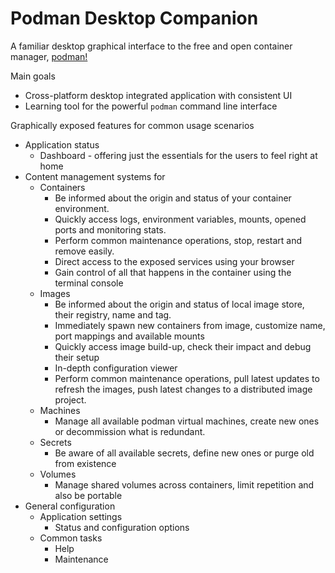 # Podman Desktop Companion

A familiar desktop graphical interface to the free and open container manager, [podman!](https://podman.io/)

Main goals

* Cross-platform desktop integrated application with consistent UI
* Learning tool for the powerful `podman` command line interface

Graphically exposed features for common usage scenarios

* Application status
  * Dashboard - offering just the essentials for the users to feel right at home
* Content management systems for
  * Containers
    * Be informed about the origin and status of your container environment.
    * Quickly access logs, environment variables, mounts, opened ports and monitoring stats.
    * Perform common maintenance operations, stop, restart and remove easily.
    * Direct access to the exposed services using your browser
    * Gain control of all that happens in the container using the terminal console
  * Images
    * Be informed about the origin and status of local image store, their registry, name and tag.
    * Immediately spawn new containers from image, customize name, port mappings and available mounts
    * Quickly access image build-up, check their impact and debug their setup
    * In-depth configuration viewer
    * Perform common maintenance operations, pull latest updates to refresh the images, push latest changes to a distributed image project.
  * Machines
    * Manage all available podman virtual machines, create new ones or decommission what is redundant.
  * Secrets
    * Be aware of all available secrets, define new ones or purge old from existence
  * Volumes
    * Manage shared volumes across containers, limit repetition and also be portable
* General configuration
  * Application settings
    * Status and configuration options
  * Common tasks
    * Help
    * Maintenance

